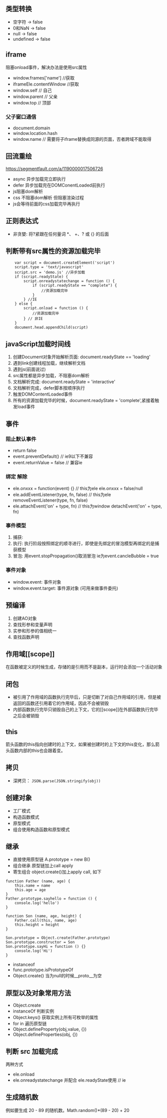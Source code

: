 ## 类型转换

- 空字符 -> false
- 0和NaN -> false
- null -> false
- undefined -> false

## iframe
阻塞onload事件，解决办法是使用src属性
- window.frames['name'] //获取
- iframeEle.contentWindow //获取
- window.self // 自己
- window.parent // 父亲
- window.top // 顶部

### 父子窗口通信
- document.domain
- window.location.hash
- window.name // 需要将子iframe替换成同源的页面，否者跨域不能取得

## 回流重绘

https://segmentfault.com/a/1190000017506726

- async 异步加载完立即执行
- defer 异步加载完在DOMConentLoaded前执行
- js阻塞dom解析
- css 不阻塞dom解析 但阻塞渲染过程
- js会等待前面的css加载完毕再执行

## 正则表达式
- 非贪婪: 将?紧跟在任何量词 *、 +、? 或 {} 的后面

## 判断带有src属性的资源加载完毕
```
	var script = document.createElement('script')
	script.type = 'text/javascript'
	script.src = 'demo.js' //异步加载
	if (script.readyState) { 
		script.onreadystatechange = function () {
			if (script.readyState == "complete") {
				//资源加载完毕
			}
		} //IE
	} else {
		script.onload = function () {
			//资源加载完毕
		} // 非IE
	}
	document.head.appendChild(script)
```

## javaScript加载时间线
1. 创建Document对象开始解析页面: document.readyState == 'loading'
2. 遇到link创建线程加载，继续解析文档
3. 遇到js(前面说过)
4. src属性都是异步加载，不阻塞dom解析
5. 文档解析完成: document.readyState = 'interactive'
7. 文档解析完成，defer脚本按顺序执行
8. 触发DOMContentLoaded事件
9. 所有的资源加载完毕的时候，document.readyState = 'complete',紧接着触发load事件


## 事件
### 阻止默认事件
- return false
- event.preventDefault() // ie9以下不兼容
- event.returnValue = false // 兼容ie
### 绑定 解除
- ele.onxxx = function(event) {} // this为ele           ele.onxxx = false/null
- ele.addEventListener(type, fn, false) // this为ele    removeEventListener(type, fn, false)
- ele.attachEvent('on' + type, fn) // this为window      detachEvent('on' + type, fn)

### 事件模型

1. 捕获: 
2. 执行: 执行阶段按照绑定的顺寻进行，即使是先绑定的冒泡模型再绑定的是捕获模型
3. 冒泡: 用event.stopPropagation()取消冒泡 ie为event.cancleBubble = true

### 事件对象 

- window.event: 事件对象
- window.event.target: 事件源对象 (可用来做事件委托)

## 预编译
1. 创建AO对象
2. 查找形参和变量声明
3. 实参和形参的值相统一
4. 查找函数声明

## 作用域[[scope]]

在函数被定义的时候生成，存储的是引用而不是副本，运行时会添加一个活动对象

## 闭包

- 被引用了作用域的函数执行完毕后，只是切断了对自己作用域的引用，但是被返回的函数还引用着它的作用域，因此不会被销毁
- 内部函数执行完毕只销毁自己的上下文，它的[[scope]]在外部函数执行完毕之后会被销毁

## this

箭头函数的this指向创建时的上下文，如果被创建时的上下文的this变化，那么箭头函数内部的this也会跟着变。

## 拷贝
- 深拷贝： `JSON.parse(JSON.stringify(obj))`

## 创建对象
- 工厂模式
- 构造函数模式
- 原型模式
- 组合使用构造函数和原型模式

## 继承

- 直接使用原型链  A.prototype = new B()
- 组合继承 原型链加上call apply
- 寄生组合 object.create()加上apply call, 如下
```
function Father (name, age) {
	this.name = name
	this.age = age
}
Father.prototype.sayhello = function () {
	console.log('hello')
}

function Son (name, age, height) {
	Father.call(this, name, age)
	this.height = height
}

Son.prototype = Object.create(Father.prototype)
Son.prototype.constructor = Son
Son.prototype.sayHi = function () {}
	console.log('Hi')
}

```

- instanceof
- func.prototype.isPrototypeOf
- Object.create() 当为null的时候__proto__为空

## 原型以及对象常用方法

- Object.create
- instanceOf 判断实例
- Object.keys() 获取实例上所有可枚举的属性
- for in 遍历原型链
- Object.defineProperty(obj,value, {})
- Object.defineProperties(obj, {})

## 判断 src 加载完成

两种方式
- ele.onload 
- ele.onreadystatechange 并配合 ele.readyState使用 // ie

## 生成随机数

例如要生成 20 - 89 的随机数。Math.random()*(89 - 20) + 20
